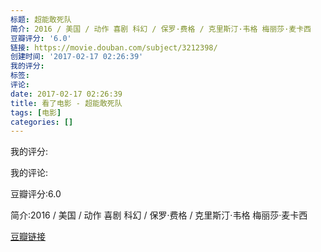 ```yaml
---
标题: 超能敢死队
简介: 2016 / 美国 / 动作 喜剧 科幻 / 保罗·费格 / 克里斯汀·韦格 梅丽莎·麦卡西
豆瓣评分: '6.0'
链接: https://movie.douban.com/subject/3212398/
创建时间: '2017-02-17 02:26:39'
我的评分:
标签:
评论:
date: 2017-02-17 02:26:39
title: 看了电影 - 超能敢死队
tags: [电影]
categories: []
---
```


我的评分:

我的评论:

豆瓣评分:6.0

简介:2016 / 美国 / 动作 喜剧 科幻 / 保罗·费格 / 克里斯汀·韦格 梅丽莎·麦卡西

[豆瓣链接](https://movie.douban.com/subject/3212398/)

